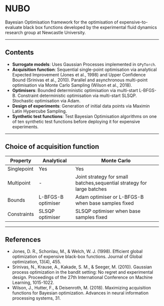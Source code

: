 # NUBO
Bayesian Optimisation framework for the optimisation of expensive-to-evaluate black box functions developed by the experimental fluid dynamics research group at Newcastle University.

***

## Contents
- **Surrogate models**: Uses Gaussian Processes implemented in `GPyTorch`.  
- **Acquisition function**: Sequential single-point optimisation via analytical Expected Improvement (Jones et al., 1998) and Upper Confidence Bound (Srinivas et al., 2010). Parallel and asynchronous multi-point optimisation via Monte Carlo Sampling (Wilson et al., 2018).  
- **Optimisers**: Bounded deterministic optimisation via multi-start L-BFGS-B. Constraint deterministic optimisation via multi-start SLSQP. Stochastic optimisation via Adam.  
- **Design of experiments**: Generation of initial data points via Maximin Latin Hypercube Sampling.  
- **Synthetic test functions**: Test Bayesian Optimisation algorithms on one of ten synthetic test functions before deploying it for expensive experiments.

***

## Choice of acquisition function
| Property       | Analytical         | Monte Carlo                                                            |
| -------------- | ------------------ | ---------------------------------------------------------------------- |
| Singlepoint    | Yes                | Yes                                                                    |
| Multipoint     | -                  | Joint strategy for small batches,sequential strategy for large batches |
| Bounds         | L-BFGS-B optimiser | Adam optimiser or L-BFGS-B when base samples fixed                     |
| Constraints    | SLSQP optimiser    | SLSQP optimiser when base samples fixed                                |

***

## References
- Jones, D. R., Schonlau, M., & Welch, W. J. (1998). Efficient global optimization of expensive black-box functions. Journal of Global optimization, 13(4), 455.
- Srinivas, N., Krause, A., Kakade, S. M., & Seeger, M. (2010). Gaussian process optimization in the bandit setting: No regret and experimental design. Proceedings of the 27th International Conference on Machine Learning, 1015-1022.
- Wilson, J., Hutter, F., & Deisenroth, M. (2018). Maximizing acquisition functions for Bayesian optimization. Advances in neural information processing systems, 31.
